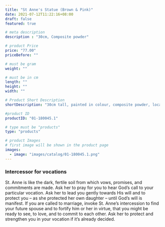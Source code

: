 ```yaml
---
title: "St Anne's Statue (Brown & Pink)"
date: 2021-07-12T11:22:16+08:00
draft: false
featured: true

# meta description
description : "30cm, Composite powder"

# product Price
price: "77.00"
priceBefore: ""

# must be gram
weight: ""

# must be in cm
length: ""
height: ""
width: ""

# Product Short Description
shortDescription: "30cm tall, painted in colour, composite powder, locally made St Anne's statue. Place a  statue of Saint Anne on your altar when you are petitioning her. Adorn the statue with white flowers or string flowers together to create a garland and drape it over the statue. Offerings of sweet desserts and candies are customary gifts to Saint Anne."

#product ID
productID: "01-180045.1"

# type must be "products"
type: "products"

# product Images
# first image will be shown in the product page
images:
  - image: "images/catalog/01-180045.1.png"
---
```


### Intercessor for vocations
St. Anne is like the dark, fertile soil from which vows, promises, and commitments are made. Ask her to pray for you to hear God’s call to your particular vocation. Ask her to lead you gently towards His will and to protect you – as she protected her own daughter – until God’s will is manifest. If you are called to marriage, invoke St. Anne’s intercession to find your future spouse and to fortify him or her in virtue, that you might be ready to see, to love, and to commit to each other. Ask her to protect and strengthen you in your vocation if it’s already decided.
